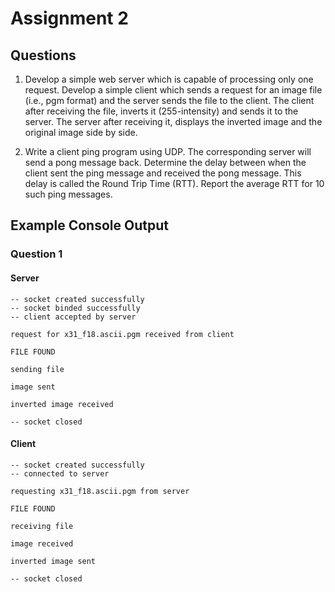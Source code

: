 # Assignment 2

## Questions

1. Develop a simple web server which is capable of processing only one request. Develop a simple client which sends a request for an image file (i.e., pgm format) and the server sends the file to the client. The client after receiving the file, inverts it (255-intensity) and sends it to the server. The server after receiving it, displays the inverted image and the original image side by side.

2. Write a client ping program using UDP. The corresponding server will send a pong message back. Determine the delay between when the client sent the ping message and received the pong message. This delay is called the Round Trip Time (RTT). Report the average RTT for 10 such ping messages.

## Example Console Output

### Question 1

#### Server

```
-- socket created successfully
-- socket binded successfully
-- client accepted by server

request for x31_f18.ascii.pgm received from client

FILE FOUND

sending file

image sent

inverted image received

-- socket closed
```

#### Client

```
-- socket created successfully
-- connected to server

requesting x31_f18.ascii.pgm from server

FILE FOUND

receiving file

image received

inverted image sent

-- socket closed
```
